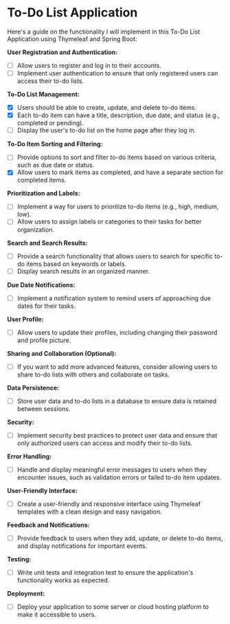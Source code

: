 # To-Do List Application
Here's a guide on the functionality I will implement in this To-Do List Application using Thymeleaf and Spring Boot:

**User Registration and Authentication:**

*   [ ] Allow users to register and log in to their accounts.
*   [ ] Implement user authentication to ensure that only registered users can access their to-do lists.

**To-Do List Management:**

*   [x] Users should be able to create, update, and delete to-do items.
*   [x] Each to-do item can have a title, description, due date, and status (e.g., completed or pending).
*   [ ] Display the user's to-do list on the home page after they log in.

**To-Do Item Sorting and Filtering:**

*   [ ] Provide options to sort and filter to-do items based on various criteria, such as due date or status.
*   [x] Allow users to mark items as completed, and have a separate section for completed items.

**Prioritization and Labels:**

*   [ ] Implement a way for users to prioritize to-do items (e.g., high, medium, low).
*   [ ] Allow users to assign labels or categories to their tasks for better organization.

**Search and Search Results:**

*   [ ] Provide a search functionality that allows users to search for specific to-do items based on keywords or labels.
*   [ ] Display search results in an organized manner.

**Due Date Notifications:**

*   [ ] Implement a notification system to remind users of approaching due dates for their tasks.

**User Profile:**

*   [ ] Allow users to update their profiles, including changing their password and profile picture.

**Sharing and Collaboration (Optional):**

*   [ ] If you want to add more advanced features, consider allowing users to share to-do lists with others and collaborate on tasks.

**Data Persistence:**

*   [ ] Store user data and to-do lists in a database to ensure data is retained between sessions.

**Security:**

*   [ ] Implement security best practices to protect user data and ensure that only authorized users can access and modify their to-do lists.

**Error Handling:**

*   [ ] Handle and display meaningful error messages to users when they encounter issues, such as validation errors or failed to-do item updates.

**User-Friendly Interface:**

*   [ ] Create a user-friendly and responsive interface using Thymeleaf templates with a clean design and easy navigation.

**Feedback and Notifications:**

*   [ ] Provide feedback to users when they add, update, or delete to-do items, and display notifications for important events.

**Testing:**

*   [ ] Write unit tests and integration test to ensure the application's functionality works as expected.

**Deployment:**

*   [ ] Deploy your application to some server or cloud hosting platform to make it accessible to users.
